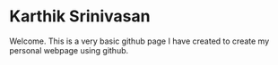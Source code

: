 # Karthik Srinivasan
Welcome. This is a very basic github page I have created to create my personal webpage using github.



